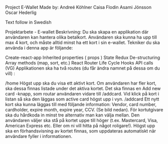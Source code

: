 Project E-Wallet
Made by:
Andreé Köhlner
Caisa Flodin
Asami Jönsson
Oscar Hederlig

Text follow in Swedish

Projektarbete - E-wallet
Beskrivning: Du ska skapa en applikation där användaren kan hantera olika betalkort. Användaren ska kunna ha upp till max 4 kort, och måste alltid minst ha ett kort i sin e-wallet. Tekniker du ska använda i denna app är följande:

Create-react-app
Inherited properties ( props )
State
Redux
De-structuring
Array methods (map, sort, etc.)
React Router
Life Cycle Hooks
API calls (VG)
Applikationen ska ha två routes (du får ändra namnet på dessa om du vill) :

/home
Högst upp ska du visa ett aktivt kort.
Om användaren har fler kort, ska dessa finnas listade under det aktiva kortet.
Det ska finnas en Add new card -knapp, som routar användaren vidare till /addcard.
Vid klick på kort i listan så ska den läggas som active card högst upp i vyn.
/addcard
Ett nytt kort ska kunna läggas till med följande information: Vendor, card number, cardholder, expire month, expire year, CCV. (Se bild nedan).
För kortutgivare ska du hårdkoda in minst tre alternativ man kan välja mellan. Den användaren väljer ska stå på kortet uppe till höger (t.ex. Mastercard, Visa, American Express etc. Eller om ni vill hitta på något roligare!).
Högst upp ska en förhandsvisning av kortet finnas, som uppdateras automatiskt när användare fyller i informationen.